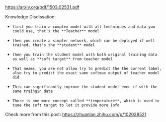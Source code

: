 https://arxiv.org/pdf/1503.02531.pdf

Knowledge Disdissation:
-     first you train a complex model with all techniques and data you could use, that's the **Teacher** model
-     then you create a simpler network, which can be deployed if well trained, that's the **student** model
-     then you train the student model with both original training data as well as **soft target** from teacher model
-     That meams, you are not allow try to predict the the current label, also try to predict the exact same softmax output of teacher model did
-     This can significantly improve the student model even if with the same traingin data
-     There is one more concept called **temperature**, which is used to tune the soft target to let it provide more info

Check more from this post: https://zhuanlan.zhihu.com/p/102038521
